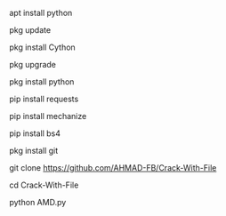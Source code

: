 
apt install python

pkg update

pkg install Cython

pkg upgrade

pkg install python

pip install requests

pip install mechanize

pip install bs4

pkg install git

git clone https://github.com/AHMAD-FB/Crack-With-File

cd Crack-With-File

python AMD.py
